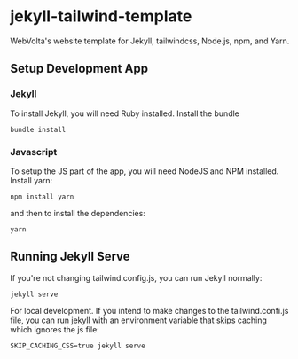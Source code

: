 # jekyll-tailwind-template
WebVolta's website template for Jekyll, tailwindcss, Node.js, npm, and Yarn.

## Setup Development App

### Jekyll
To install Jekyll, you will need Ruby installed.  Install the bundle
```
bundle install
```
### Javascript
To setup the JS part of the app, you will need NodeJS and NPM installed.  Install yarn:
```
npm install yarn
```
and then to install the dependencies:
```
yarn
```
## Running Jekyll Serve
If you're not changing tailwind.config.js, you can run Jekyll normally:
```
jekyll serve
```
For local development.  If you intend to make changes to the tailwind.confi.js file, you can run jekyll
with an environment variable that skips caching which ignores the js file:
```
SKIP_CACHING_CSS=true jekyll serve
```
